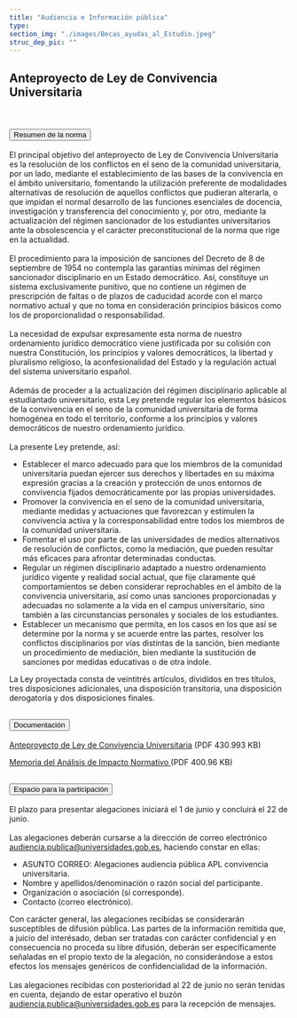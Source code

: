 ```yaml
---
title: "Audiencia e Información pública"
type: 
section_img: "./images/Becas_ayudas_al_Estudio.jpeg"
struc_dep_pic: ""
---
```

## Anteproyecto de Ley de Convivencia Universitaria<br><br>
<section>
    <article>
        <div class="container container_xl_accoordion p-0">
            <div class="row mt-4">
                <div class="col-lg-12 content_collapse mb-120">
                                <div class="accordion" id="accordionPanelsStayOpenExample">
                                    <div class="accordion-item">
                                        <h2 class="accordion-header" id="panelsStayOpen-headingOne">
                                            <button class="accordion-button collapsed" type="button" data-bs-toggle="collapse" data-bs-target="#panelsStayOpen-collapseOne" aria-expanded="false" aria-controls="panelsStayOpen-collapseOne">
                                               Resumen de la norma
                                            </button>
                                        </h2>
                                        <div id="panelsStayOpen-collapseOne" class="accordion-collapse collapse " aria-labelledby="panelsStayOpen-headingOne">
                                            <div class="accordion-body">
                                                <article id="section_link">
                                                    <div class="container-fluid">
                                                        <div class="row">
                                                            <div class="col-12">
                                                             El principal objetivo del anteproyecto de Ley de Convivencia Universitaria es la resolución de los conflictos en el seno de la comunidad universitaria, por un lado, mediante el establecimiento de las bases de la convivencia en el ámbito universitario, fomentando la utilización preferente de modalidades alternativas de resolución de aquellos conflictos que pudieran alterarla, o que impidan el normal desarrollo de las funciones esenciales de docencia, investigación y transferencia del conocimiento y, por otro, mediante la actualización del régimen sancionador de los estudiantes universitarios ante la obsolescencia y el carácter preconstitucional de la norma que rige en la actualidad.<br><br>
								El procedimiento para la imposición de sanciones del Decreto de 8 de septiembre de 1954 no contempla las garantías mínimas del régimen sancionador disciplinario en un Estado democrático. Así, constituye un sistema exclusivamente punitivo, que no contiene un régimen de prescripción de faltas o de plazos de caducidad acorde con el marco normativo actual y que no toma en consideración principios básicos como los de proporcionalidad o responsabilidad. <br><br>
								La necesidad de expulsar expresamente esta norma de nuestro ordenamiento jurídico democrático viene justificada por su colisión con nuestra Constitución, los principios y valores democráticos, la libertad y pluralismo religioso, la aconfesionalidad del Estado y la regulación actual del sistema universitario español. <br><br>
								Además de proceder a la actualización del régimen disciplinario aplicable al estudiantado universitario, esta Ley pretende regular los elementos básicos de la convivencia en el seno de la comunidad universitaria de forma homogénea en todo el territorio, conforme a los principios y valores democráticos de nuestro ordenamiento jurídico. <br><br>
								La presente Ley pretende, así:
								<ul>
									<li>Establecer el marco adecuado para que los miembros de la comunidad universitaria puedan ejercer sus derechos y libertades en su máxima expresión gracias a la creación y protección de unos entornos de convivencia fijados democráticamente por las propias universidades.</li>
									<li>Promover la convivencia en el seno de la comunidad universitaria, mediante medidas y actuaciones que favorezcan y estimulen la convivencia activa y la corresponsabilidad entre todos los miembros de la comunidad universitaria. </li>
									<li>Fomentar el uso por parte de las universidades de medios alternativos de resolución de conflictos, como la mediación, que pueden resultar más eficaces para afrontar determinadas conductas. </li>
									<li>Regular un régimen disciplinario adaptado a nuestro ordenamiento jurídico vigente y realidad social actual, que fije claramente qué comportamientos se deben considerar reprochables en el ámbito de la convivencia universitaria, así como unas sanciones proporcionadas y adecuadas no solamente a la vida en el campus universitario, sino también a las circunstancias personales y sociales de los estudiantes. </li>
									<li>Establecer un mecanismo que permita, en los casos en los que así se determine por la norma y se acuerde entre las partes, resolver los conflictos disciplinarios por vías distintas de la sanción, bien mediante un procedimiento de mediación, bien mediante la sustitución de sanciones por medidas educativas o de otra índole. </li>
								</ul>
								La Ley proyectada consta de veintitrés artículos, divididos en tres títulos, tres disposiciones adicionales, una disposición transitoria, una disposición derogatoria y dos disposiciones finales.
                                                            </div>
                                                        </div>
                                                    </div>
                                                </article>
                                            </div>
                                        </div>
                                    </div>
                                    <div class="accordion-item">
                                        <h2 class="accordion-header" id="panelsStayOpen-headingTwo">
                                            <button class="accordion-button collapsed" type="button" data-bs-toggle="collapse" data-bs-target="#panelsStayOpen-collapseTwo" aria-expanded="false">
                                                Documentación
                                            </button>
                                        </h2>
                                        <div id="panelsStayOpen-collapseTwo" class="accordion-collapse collapse" aria-labelledby="panelsStayOpen-headingTwo">
                                            <div class="accordion-body">
                                                <article id="section_link">
                                                    <div class="container-fluid">
                                                        <div class="row">
                                                            <div class="col-12">
								<div class="col-lg-12 cards_download_cnt">  
			<div class="row"> 
				<div class="download_card"> 
					<a class="card" href="{{<siteurl>}}/documentos/pdf/tu_administracion/APLConvivenciaUniversitaria.pdf" target="_blank"> 
					<div class="card-header"> 
						   <i class="fal fa-download"></i> 
					</div> </a> 
					<div class="card-body"> 
						<p class="text_file"><a class="card" href="{{<siteurl>}}/documentos/pdf/tu_administracion/APLConvivenciaUniversitaria.pdf" target="_blank">  
						<span class="tit">Anteproyecto de Ley de Convivencia Universitaria</span></a> <i class="fal fa-file-pdf pdf_icon"></i> (PDF 430.993 KB)
					</div>
				</div> 	
				<div class="download_card"> 
					<a class="card" href="{{<siteurl>}}/documentos/pdf/tu_administracion/MAINLeyConvivenciaUniversitaria.pdf" target="_blank"> 
					<div class="card-header"> 
						   <i class="fal fa-download"></i> 
					</div> </a> 
					<div class="card-body"> 
						<p class="text_file"><a class="card" href="{{<siteurl>}}/documentos/pdf/tu_administracion/MAINLeyConvivenciaUniversitaria.pdf" target="_blank">  
						<span class="tit">Memoria del Análisis de Impacto Normativo </span></a> <i class="fal fa-file-pdf pdf_icon"></i> (PDF 400.96 KB)
					</div>
				</div>
			</div> 
		</div> 
                                                            </div>
                                                        </div>
                                                    </div>
                                                </article>
                                            </div>
                                        </div>
				</div>
                                    <div class="accordion-item">
                                        <h2 class="accordion-header" id="panelsStayOpen-headingTree">
                                            <button class="accordion-button collapsed" type="button" data-bs-toggle="collapse" data-bs-target="#panelsStayOpen-collapseTree" aria-expanded="false">
                                                 Espacio para la participación
                                            </button>
                                        </h2>
                                        <div id="panelsStayOpen-collapseTree" class="accordion-collapse collapse" aria-labelledby="panelsStayOpen-headingTree">
                                            <div class="accordion-body">
                                                <article id="section_link">
                                                    <div class="container-fluid">
                                                        <div class="row">
                                                            <div class="col-12">
								El plazo para presentar alegaciones iniciará el 1 de junio y concluirá el 22 de junio.<br><br>
								Las alegaciones deberán cursarse a la dirección de correo electrónico <a href="mailto:audiencia.publica@universidades.gob.es">audiencia.publica@universidades.gob.es</a>, haciendo constar en ellas:
								<ul>
									<li>ASUNTO CORREO: Alegaciones audiencia pública APL convivencia universitaria.</li>
									<li>Nombre y apellidos/denominación o razón social del participante. </li>
									<li>Organización o asociación (si corresponde). </li>
									<li>Contacto (correo electrónico). </li>
								</ul>
								Con carácter general, las alegaciones recibidas se considerarán susceptibles de difusión pública. Las partes de la información remitida que, a juicio del interésado, deban ser tratadas con carácter confidencial y en consecuencia no proceda su libre difusión, deberán ser específicamente señaladas en el propio texto de la alegación, no considerándose a estos efectos los mensajes genéricos de confidencialidad de la información.  <br><br>
								Las alegaciones recibidas con posterioridad al 22 de junio no serán tenidas en cuenta, dejando de estar operativo el buzón <a href="mailto:audiencia.publica@universidades.gob.es">audiencia.publica@universidades.gob.es</a> para la recepción de mensajes.  							
								</div>
                                            </div>
                                        </div>
                                    </article>
                                </div>
                            </div>
                        </div>         
                    </div>
                </div>
            </div>
        </div>
    </article>
</section>